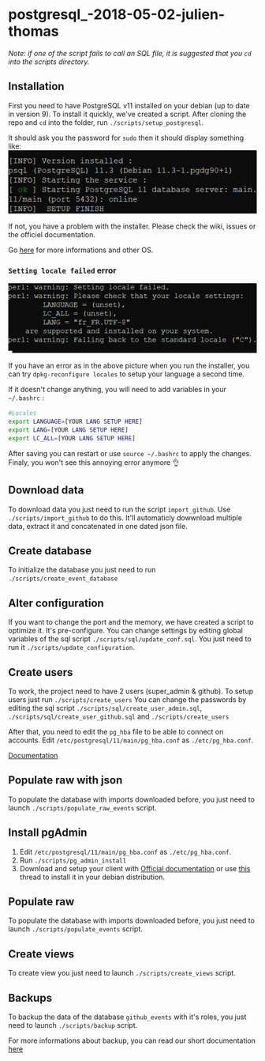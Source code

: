 # postgresql_-2018-05-02-julien-thomas

*Note: if one of the script fails to call an SQL file, it is suggested that you `cd` into the scripts directory.*

## Installation

First you need to have PostgreSQL v11 installed on your debian (up to date in version 9).
To install it quickly, we've created a script.
After cloning the repo and `cd` into the folder, run `./scripts/setup_postgresql`.

It should ask you the password for `sudo` then it should display something like:
![screenshot of setup result](https://raw.githubusercontent.com/tentacode-classroom/postgresql_-2018-05-02-julien-thomas/master/assets/screnshot_setup_result.png)

If not, you have a problem with the installer. Please check the wiki, issues or the officiel documentation.

Go [here](https://www.postgresql.org/download/) for more informations and other OS.

### `Setting locale failed` error

![picture of the error](https://raw.githubusercontent.com/tentacode-classroom/postgresql_-2018-05-02-julien-thomas/master/assets/screenshot_lang_error.png)

If you have an error as in the above picture when you run the installer, you can try `dpkg-reconfigure locales` to setup your language a second time.

If it doesn't change anything, you will need to add variables in your `~/.bashrc` :
```bash
#Locales
export LANGUAGE=[YOUR LANG SETUP HERE]
export LANG=[YOUR LANG SETUP HERE]
export LC_ALL=[YOUR LANG SETUP HERE]
```

After saving you can restart or use `source ~/.bashrc` to apply the changes.
Finaly, you won't see this annoying error anymore 👌

## Download data

To download data you just need to run the script `import_github`. Use `./scripts/import_github` to do this.
It'll automaticly dowwnload multiple data, extract it and concatenated in one dated json file.

## Create database 

To initialize the database you just need to run `./scripts/create_event_database`

## Alter configuration

If you want to change the port and the memory, we have created a script to optimize it. It's pre-configure. You can change settings by editing global variables of the sql script `./scripts/sql/update_conf.sql`.
You just need to run it `./scripts/update_configuration`.

## Create users

To work, the project need to have 2 users (super_admin & github). To setup users just run `./scripts/create_users`
You can change the passwords by editing the sql script `./scripts/sql/create_user_admin.sql`, `./scripts/sql/create_user_github.sql` and `./scripts/create_users`

After that, you need to edit the `pg_hba` file to be able to connect on accounts.
Edit `/etc/postgresql/11/main/pg_hba.conf` as `./etc/pg_hba.conf`.

[Documentation](https://www.postgresql.org/docs/9.1/auth-pg-hba-conf.html)

## Populate raw with json

To populate the database with imports downloaded before, you just need to launch `./scripts/populate_raw_events` script.

## Install pgAdmin

1. Edit `/etc/postgresql/11/main/pg_hba.conf` as `./etc/pg_hba.conf`.
2. Run `./scripts/pg_admin_install`
3. Download and setup your client with [Official documentation](https://www.pgadmin.org/download/) or use [this](https://askubuntu.com/questions/831262/how-to-install-pgadmin-4-in-desktop-mode-on-ubuntu) thread to install it in your debian distribution.

## Populate raw

To populate the database with imports downloaded before, you just need to launch `./scripts/populate_events` script.

## Create views

To create view you just need to launch `./scripts/create_views` script.

## Backups

To backup the data of the database `github_events` with it's roles, you just need to launch `./scripts/backup` script.

For more informations about backup, you can read our short documentation [here](https://github.com/tentacode-classroom/postgresql_-2018-05-02-julien-thomas/blob/master/doc/backup_restore.md)

